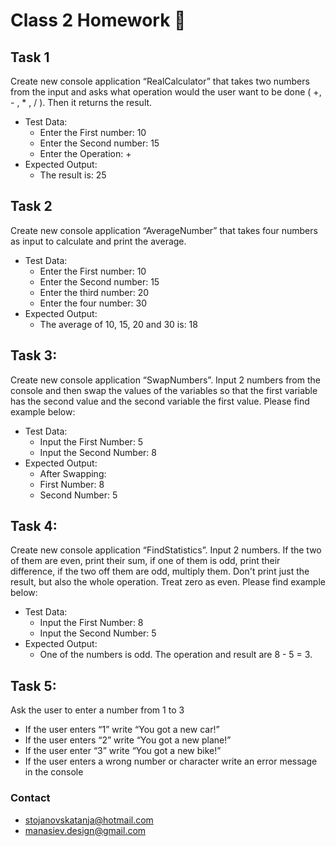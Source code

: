# Class 2 Homework 📒
## Task 1
Create new console application “RealCalculator” that takes two numbers from the input and asks what operation would the user want to be done ( +, - , * , / ). Then it returns the result.
* Test Data:
  * Enter the First number: 10
  * Enter the Second number: 15
  * Enter the Operation: +
* Expected Output:
  * The result is: 25

## Task 2
Create new console application “AverageNumber” that takes four numbers as input to calculate and print the average.
* Test Data:
  * Enter the First number: 10
  * Enter the Second number: 15
  * Enter the third number: 20
  * Enter the four number: 30
* Expected Output:
  * The average of 10, 15, 20 and 30 is: 18
 
## Task 3:
Create new console application “SwapNumbers”. Input 2 numbers from the console and then swap the values of the variables so that the first variable has the second value and the second variable the first value.
Please find example below:
* Test Data:
  * Input the First Number: 5
  * Input the Second Number: 8
* Expected Output:
  * After Swapping:
  * First Number: 8
  * Second Number: 5
  
## Task 4:
Create new console application “FindStatistics”. Input 2 numbers. If the two of them are even, print their sum,
if one of them is odd, print their difference, if the two off them are odd, multiply them. Don't print just the result,
but also the whole operation. Treat zero as even.
Please find example below:
* Test Data:
  * Input the First Number: 8
  * Input the Second Number: 5
* Expected Output:
  *  One of the numbers is odd. The operation and result are 8 - 5 = 3.
  
## Task 5:
Ask the user to enter a number from 1 to 3
* If the user enters “1” write “You got a new car!”
* If the user enters “2” write “You got a new plane!”
* If the user enter “3” write “You got a new bike!”
* If the user enters a wrong number or character write an error message in the console
  
### Contact
* stojanovskatanja@hotmail.com
* manasiev.design@gmail.com
